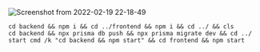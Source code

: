 ![Screenshot from 2022-02-19 22-18-49](https://user-images.githubusercontent.com/32282846/154824674-0745d3a8-6b48-4550-b6b2-5f274e93b8e1.png)

```
cd backend && npm i && cd ../frontend && npm i && cd ../ && cls
cd backend && npx prisma db push && npx prisma migrate dev && cd ../
start cmd /k "cd backend && npm start" && cd frontend && npm start
```
